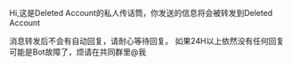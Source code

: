 Hi,这是Deleted Account的私人传话筒，你发送的信息将会被转发到Deleted Account

消息转发后不会有自动回复，请耐心等待回复。
如果24H以上依然没有任何回复可能是Bot故障了，烦请在共同群里@我


